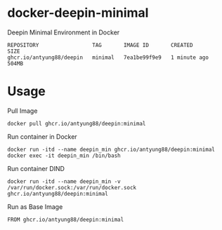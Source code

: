 # docker-deepin-minimal
Deepin Minimal Environment in Docker 

```
REPOSITORY                 TAG       IMAGE ID       CREATED         SIZE
ghcr.io/antyung88/deepin   minimal   7ea1be99f9e9   1 minute ago    504MB
```

# Usage

Pull Image
```
docker pull ghcr.io/antyung88/deepin:minimal
```

Run container in Docker
```
docker run -itd --name deepin_min ghcr.io/antyung88/deepin:minimal
docker exec -it deepin_min /bin/bash
```

Run container DIND
```
docker run -itd --name deepin_min -v /var/run/docker.sock:/var/run/docker.sock ghcr.io/antyung88/deepin:minimal
```

Run as Base Image
```
FROM ghcr.io/antyung88/deepin:minimal
```
